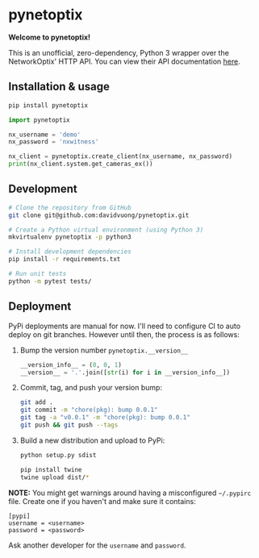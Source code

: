 # pynetoptix

**Welcome to pynetoptix!**

This is an unofficial, zero-dependency, Python 3 wrapper over the NetworkOptix' HTTP API. You can view their API documentation [here](http://www.networkoptix.com/sdk-api/).

## Installation & usage

```bash
pip install pynetoptix
```

```python
import pynetoptix

nx_username = 'demo'
nx_password = 'nxwitness'

nx_client = pynetoptix.create_client(nx_username, nx_password)
print(nx_client.system.get_cameras_ex())
```

## Development

```bash
# Clone the repository from GitHub
git clone git@github.com:davidvuong/pynetoptix.git

# Create a Python virtual environment (using Python 3)
mkvirtualenv pynetoptix -p python3

# Install development dependencies
pip install -r requirements.txt

# Run unit tests
python -m pytest tests/
```

## Deployment

PyPi deployments are manual for now. I'll need to configure CI to auto deploy on git branches. However until then, the process is as follows:

1. Bump the version number `pynetoptix.__version__`

    ```python
    __version_info__ = (0, 0, 1)
    __version__ = '.'.join([str(i) for i in __version_info__])
    ```

1. Commit, tag, and push your version bump:

    ```bash
    git add .
    git commit -m "chore(pkg): bump 0.0.1"
    git tag -a "v0.0.1" -m "chore(pkg): bump 0.0.1"
    git push && git push --tags
    ```

1. Build a new distribution and upload to PyPi:

    ```bash
    python setup.py sdist

    pip install twine
    twine upload dist/*
    ```

**NOTE:** You might get warnings around having a misconfigured `~/.pypirc` file. Create one if you haven't and make sure it contains:

```
[pypi]
username = <username>
password = <password>
```

Ask another developer for the `username` and `password`.
